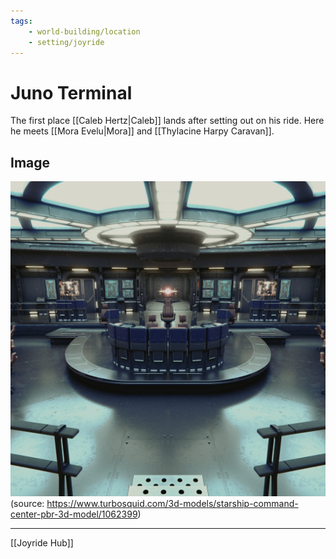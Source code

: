 ```yaml
---
tags:
    - world-building/location 
    - setting/joyride
---
```

# Juno Terminal

The first place [[Caleb Hertz|Caleb]] lands after setting out on his ride. Here he meets [[Mora Evelu|Mora]] and [[Thylacine Harpy Caravan]].

## Image
![station1](./images/station1.jpg)
(source: https://www.turbosquid.com/3d-models/starship-command-center-pbr-3d-model/1062399)

---
[[Joyride Hub]]